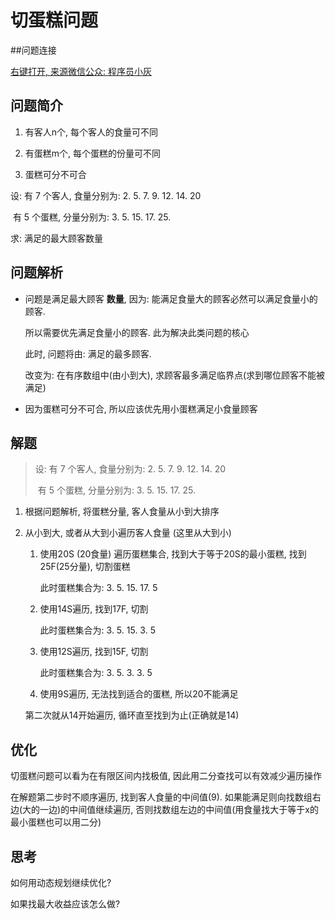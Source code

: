 # 切蛋糕问题

##问题连接

[右键打开, 来源微信公众: 程序员小灰](程序员小灰_切蛋糕问题.html)



## 问题简介

1.  有客人n个, 每个客人的食量可不同

2.  有蛋糕m个, 每个蛋糕的份量可不同

3.  蛋糕可分不可合

设: 有 7 个客人, 食量分别为: 2. 5. 7. 9. 12. 14. 20

​	  有 5 个蛋糕, 分量分别为: 3. 5. 15. 17. 25. 

求: 满足的最大顾客数量



## 问题解析

*   问题是满足最大顾客 **数量**, 因为: 能满足食量大的顾客必然可以满足食量小的顾客. 

    所以需要优先满足食量小的顾客. 此为解决此类问题的核心

    此时, 问题将由: 满足的最多顾客. 

    改变为: 在有序数组中(由小到大), 求顾客最多满足临界点(求到哪位顾客不能被满足)

*   因为蛋糕可分不可合, 所以应该优先用小蛋糕满足小食量顾客



## 解题

>   设: 有 7 个客人, 食量分别为: 2. 5. 7. 9. 12. 14. 20
>
>   ​	  有 5 个蛋糕, 分量分别为: 3. 5. 15. 17. 25. 

1.  根据问题解析, 将蛋糕分量, 客人食量从小到大排序

2.  从小到大, 或者从大到小遍历客人食量 (这里从大到小)

    1.  使用20S (20食量) 遍历蛋糕集合, 找到大于等于20S的最小蛋糕, 找到25F(25分量), 切割蛋糕

        此时蛋糕集合为: 3. 5. 15. 17. 5

    2.  使用14S遍历, 找到17F, 切割

        此时蛋糕集合为: 3. 5. 15. 3. 5

    3.  使用12S遍历, 找到15F, 切割

        此时蛋糕集合为: 3. 5. 3. 3. 5

    4.  使用9S遍历, 无法找到适合的蛋糕, 所以20不能满足

    第二次就从14开始遍历, 循环直至找到为止(正确就是14)



## 优化

切蛋糕问题可以看为在有限区间内找极值, 因此用二分查找可以有效减少遍历操作

在解题第二步时不顺序遍历, 找到客人食量的中间值(9). 如果能满足则向找数组右边(大的一边)的中间值继续遍历, 否则找数组左边的中间值(用食量找大于等于x的最小蛋糕也可以用二分)



## 思考

如何用动态规划继续优化?

如果找最大收益应该怎么做?

